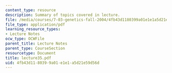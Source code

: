 ```yaml
---
content_type: resource
description: Summary of topics covered in lecture.
file: /media/courses/7-03-genetics-fall-2004/4fb43d1180399a01e1e1a5d21e59d56d_lecture35.pdf
file_type: application/pdf
learning_resource_types:
- Lecture Notes
ocw_type: OCWFile
parent_title: Lecture Notes
parent_type: CourseSection
resourcetype: Document
title: lecture35.pdf
uid: 4fb43d11-8039-9a01-e1e1-a5d21e59d56d
---
```

